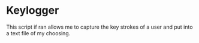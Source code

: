 # Keylogger
This script if ran allows me to capture the key strokes of a user and put into a text file of my choosing.
